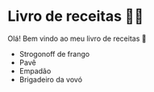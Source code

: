 # Livro de receitas 🧑‍🍳

Olá! Bem vindo ao meu livro de receitas 🥞

- Strogonoff de frango
- Pavê
- Empadão
- Brigadeiro da vovó
